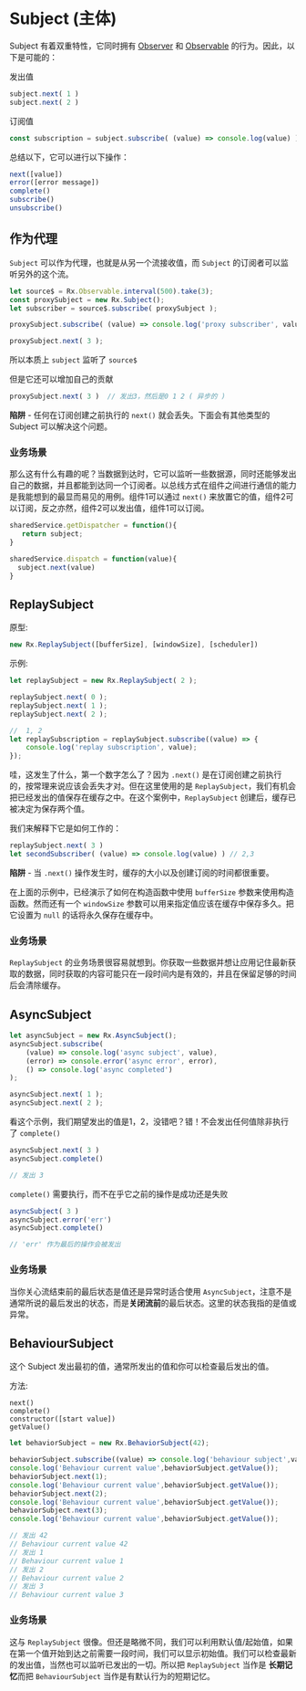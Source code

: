 # Subject (主体)

Subject 有着双重特性，它同时拥有 [Observer](observer.md) 和 [Observable](observable-anatomy.md) 的行为。因此，以下是可能的：

发出值

```javascript
subject.next( 1 )
subject.next( 2 )
```

订阅值

```javascript
const subscription = subject.subscribe( (value) => console.log(value) )
```

总结以下，它可以进行以下操作：

```javascript
next([value])
error([error message])
complete()
subscribe()
unsubscribe()
```

## 作为代理

`Subject` 可以作为代理，也就是从另一个流接收值，而 `Subject` 的订阅者可以监听另外的这个流。

```javascript
let source$ = Rx.Observable.interval(500).take(3);
const proxySubject = new Rx.Subject();
let subscriber = source$.subscribe( proxySubject );

proxySubject.subscribe( (value) => console.log('proxy subscriber', value ) );

proxySubject.next( 3 );
```

所以本质上 `subject` 监听了 `source$`

但是它还可以增加自己的贡献

```javascript
proxySubject.next( 3 )  // 发出3，然后是0 1 2 ( 异步的 )
```

**陷阱** - 任何在订阅创建之前执行的 `next()` 就会丢失。下面会有其他类型的 Subject 可以解决这个问题。

### 业务场景

那么这有什么有趣的呢？当数据到达时，它可以监听一些数据源，同时还能够发出自己的数据，并且都能到达同一个订阅者。以总线方式在组件之间进行通信的能力是我能想到的最显而易见的用例。组件1可以通过 `next()` 来放置它的值，组件2可以订阅，反之亦然，组件2可以发出值，组件1可以订阅。

```javascript
sharedService.getDispatcher = function(){
   return subject;
}

sharedService.dispatch = function(value){
  subject.next(value)
}
```

## ReplaySubject

原型:

```javascript
new Rx.ReplaySubject([bufferSize], [windowSize], [scheduler])
```

示例:

```javascript
let replaySubject = new Rx.ReplaySubject( 2 );

replaySubject.next( 0 );
replaySubject.next( 1 );
replaySubject.next( 2 );

//  1, 2
let replaySubscription = replaySubject.subscribe((value) => {
    console.log('replay subscription', value);
});
```

哇，这发生了什么，第一个数字怎么了？因为 `.next()` 是在订阅创建之前执行的，按常理来说应该会丢失才对。但在这里使用的是 `ReplaySubject`，我们有机会把已经发出的值保存在缓存之中。在这个案例中，`ReplaySubject` 创建后，缓存已被决定为保存两个值。

我们来解释下它是如何工作的：

```javascript
replaySubject.next( 3 )
let secondSubscriber( (value) => console.log(value) ) // 2,3
```

**陷阱** - 当 `.next()` 操作发生时，缓存的大小以及创建订阅的时间都很重要。

在上面的示例中，已经演示了如何在构造函数中使用 `bufferSize` 参数来使用构造函数。然而还有一个 `windowSize` 参数可以用来指定值应该在缓存中保存多久。把它设置为 `null` 的话将永久保存在缓存中。

### 业务场景

`ReplaySubject` 的业务场景很容易就想到。你获取一些数据并想让应用记住最新获取的数据，同时获取的内容可能只在一段时间内是有效的，并且在保留足够的时间后会清除缓存。

## AsyncSubject

```javascript
let asyncSubject = new Rx.AsyncSubject();
asyncSubject.subscribe(
    (value) => console.log('async subject', value),
    (error) => console.error('async error', error),
    () => console.log('async completed')
);

asyncSubject.next( 1 );
asyncSubject.next( 2 );
```

看这个示例，我们期望发出的值是1，2，没错吧？错！不会发出任何值除非执行了 `complete()`

```javascript
asyncSubject.next( 3 )
asyncSubject.complete()

// 发出 3
```

`complete()` 需要执行，而不在乎它之前的操作是成功还是失败

```javascript
asyncSubject( 3 )
asyncSubject.error('err')
asyncSubject.complete()

// 'err' 作为最后的操作会被发出
```

### 业务场景

当你关心流结束前的最后状态是值还是异常时适合使用 `AsyncSubject`，注意不是通常所说的最后发出的状态，而是**关闭流前**的最后状态。这里的状态我指的是值或异常。

## BehaviourSubject

这个 Subject 发出最初的值，通常所发出的值和你可以检查最后发出的值。

方法:

```
next()
complete()
constructor([start value])
getValue()
```

```javascript
let behaviorSubject = new Rx.BehaviorSubject(42);

behaviorSubject.subscribe((value) => console.log('behaviour subject',value) );
console.log('Behaviour current value',behaviorSubject.getValue());
behaviorSubject.next(1);
console.log('Behaviour current value',behaviorSubject.getValue());
behaviorSubject.next(2);
console.log('Behaviour current value',behaviorSubject.getValue());
behaviorSubject.next(3);
console.log('Behaviour current value',behaviorSubject.getValue());

// 发出 42
// Behaviour current value 42
// 发出 1
// Behaviour current value 1
// 发出 2
// Behaviour current value 2
// 发出 3
// Behaviour current value 3
```

### 业务场景

这与 `ReplaySubject` 很像。但还是略微不同，我们可以利用默认值/起始值，如果在第一个值开始到达之前需要一段时间，我们可以显示初始值。我们可以检查最新的发出值，当然也可以监听已发出的一切。所以把 `ReplaySubject` 当作是 **长期记忆**而把 `BehaviourSubject` 当作是有默认行为的短期记忆。
